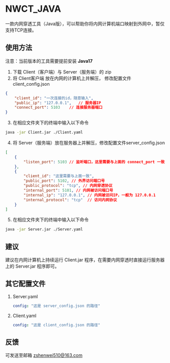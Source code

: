 # NWCT_JAVA

一款内网穿透工具（Java版），可以帮助你将内网计算机端口映射到外网中，暂仅支持TCP连接。

## 使用方法

注意：当前版本的工具需要提前安装 **Java17**

1. 下载 Client（客户端）与 Server（服务端）的 zip
2. 将 Client客户端 放在内网的计算机上并解压，
修改配置文件 client_config.json

```json
{
    "client_id": "一次连接的id，随意输入",
    "public_ip": "127.0.0.1",   // 服务器IP
    "connect_port": 5103    // 连接服务器端口
}
```

3. 在相应文件夹下的终端中输入以下命令

```bash
java -jar Client.jar ./Client.yaml
```

4. 将 Server（服务端）放在服务器上并解压，修改配置文件server_config.json

```json
[
    {
		"listen_port": 5103 // 监听端口，这里需要与上面的 connect_port 一致
	},
	{
		"client_id": "这里需要与上面一致",
		"public_port": 5102, // 外界访问端口号
		"public_protocol": "tcp", // 内网穿透协议
		"internal_port": 5101, // 内网被访问端口号
		"internal_ip": "127.0.0.1", // 内网被访问IP，一般为 127.0.0.1
		"internal_protocol": "tcp"  // 访问内网协议
	}
]
```

5. 在相应文件夹下的终端中输入以下命令

```bash
java -jar Server.jar ./Server.yaml
```

## 建议

建议在内网计算机上持续运行 Client.jar 程序，在需要内网穿透时直接运行服务器上的 Server.jar 程序即可。

## 其它配置文件

1. Server.yaml

   ```yaml
   config: "这是 server_config.json 的路径"
   ```
   
3. Client.yaml

   ```yaml
   config: "这是 client_config.json 的路径"
   ```

## 反馈

可发送至邮箱 zshenwei510@163.com
